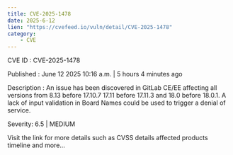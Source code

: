 ```yaml
---
title: CVE-2025-1478
date: 2025-6-12
lien: "https://cvefeed.io/vuln/detail/CVE-2025-1478"
category:
    - CVE
---
```


CVE ID : CVE-2025-1478

Published :  June 12
2025
10:16 a.m. | 5 hours
4 minutes ago

Description : An issue has been discovered in GitLab CE/EE affecting all versions from 8.13 before 17.10.7
17.11 before 17.11.3
and 18.0 before 18.0.1. A lack of input validation in Board Names could be used to trigger a denial of service.

Severity: 6.5 | MEDIUM

Visit the link for more details
such as CVSS details
affected products
timeline
and more...

